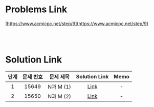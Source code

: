 # Problems Link

[https://www.acmicpc.net/step/9](https://www.acmicpc.net/step/9)

<br><br>

# Solution Link

| 단계 | 문제 번호 | 문제 제목 |           Solution Link            | Memo |
| :--: | :-------: | :-------: | :--------------------------------: | :--: |
|  1   |   15649   | N과 M (1) | [Link](../Solutions/15649_N과_M_1) |  -   |
|  2   |   15650   | N과 M (2) | [Link](../Solutions/15650_N과_M_2) |  -   |

